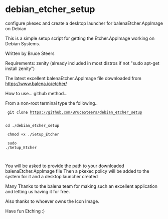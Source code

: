 # debian_etcher_setup
configure pkexec and create a desktop launcher for balenaEtcher.AppImage on Debian

This is a simple setup script for getting the Etcher.AppImage working on Debian Systems.

Written by Bruce Steers

Requirements:
zenity (already included in most distros if not "sudo apt-get install zenity")

The latest excellent balenaEtcher.AppImage file 
downloaded from https://www.balena.io/etcher/


How to use...
github method...

From a non-root terminal type the following..
<CODE><p>
git clone https://github.com/BruceSteers/debian_etcher_setup<p>
cd ./debian_etcher_setup<p>
chmod +x ./Setup_Etcher<p>
sudo ./Setup_Etcher<p>
</CODE>

You will be asked to provide the path to your downloaded balenaEtcher.AppImage file
Then a pkexec policy will be added to the system for it and a desktop launcher created

Many Thanks to the balena team for making such an excellent application and
letting us having it for free.

Also thanks to whoever owns the Icon Image.

Have fun Etching :)

